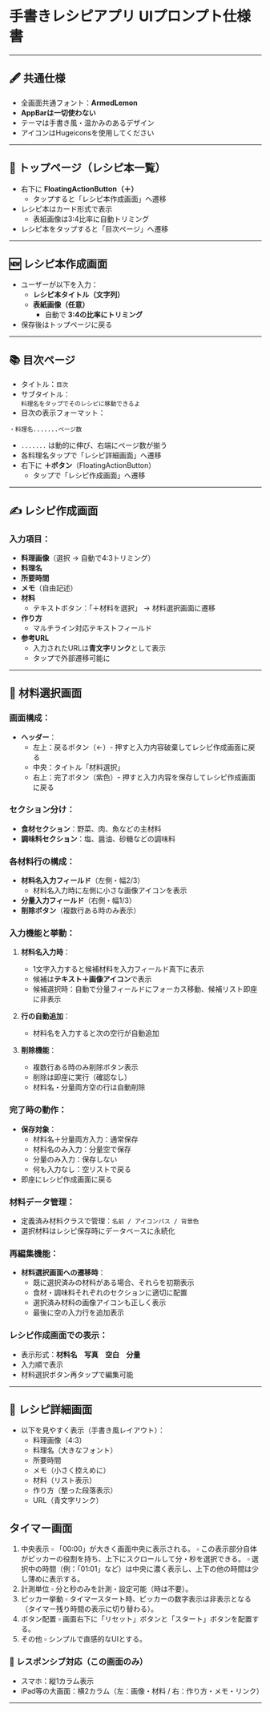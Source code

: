 
# 手書きレシピアプリ UIプロンプト仕様書

---

## 🖋 共通仕様

- 全画面共通フォント：**ArmedLemon**
- **AppBarは一切使わない**
- テーマは手書き風・温かみのあるデザイン
- アイコンはHugeiconsを使用してください

---

## 📕 トップページ（レシピ本一覧）

- 右下に **FloatingActionButton（＋）**
  - タップすると「レシピ本作成画面」へ遷移
- レシピ本はカード形式で表示
  - 表紙画像は3:4比率に自動トリミング
- レシピ本をタップすると「目次ページ」へ遷移

---

## 🆕 レシピ本作成画面

- ユーザーが以下を入力：
  - **レシピ本タイトル（文字列）**
  - **表紙画像（任意）**
    - 自動で **3:4の比率にトリミング**
- 保存後はトップページに戻る

---

## 📚 目次ページ

- タイトル：`目次`
- サブタイトル：  
  `料理名をタップでそのレシピに移動できるよ`
- 目次の表示フォーマット：

```
・料理名.......ページ数
```

- `.......` は動的に伸び、右端にページ数が揃う
- 各料理名タップで「レシピ詳細画面」へ遷移
- 右下に **＋ボタン**（FloatingActionButton）
  - タップで「レシピ作成画面」へ遷移

---

## ✍️ レシピ作成画面

### 入力項目：
- **料理画像**（選択 → 自動で4:3トリミング）
- **料理名**
- **所要時間**
- **メモ**（自由記述）
- **材料**
  - テキストボタン：「＋材料を選択」 → 材料選択画面に遷移
- **作り方**
  - マルチライン対応テキストフィールド
- **参考URL**
  - 入力されたURLは**青文字リンク**として表示
  - タップで外部遷移可能に

---

## 🥕 材料選択画面

### 画面構成：
- **ヘッダー**：
  - 左上：戻るボタン（←）- 押すと入力内容破棄してレシピ作成画面に戻る
  - 中央：タイトル「材料選択」
  - 右上：完了ボタン（紫色）- 押すと入力内容を保存してレシピ作成画面に戻る

### セクション分け：
- **食材セクション**：野菜、肉、魚などの主材料
- **調味料セクション**：塩、醤油、砂糖などの調味料

### 各材料行の構成：
- **材料名入力フィールド**（左側・幅2/3）
  - 材料名入力時に左側に小さな画像アイコンを表示
- **分量入力フィールド**（右側・幅1/3）
- **削除ボタン**（複数行ある時のみ表示）

### 入力機能と挙動：
1. **材料名入力時**：
   - 1文字入力すると候補材料を入力フィールド真下に表示
   - 候補は**テキスト＋画像アイコン**で表示
   - 候補選択時：自動で分量フィールドにフォーカス移動、候補リスト即座に非表示

2. **行の自動追加**：
   - 材料名を入力すると次の空行が自動追加

3. **削除機能**：
   - 複数行ある時のみ削除ボタン表示
   - 削除は即座に実行（確認なし）
   - 材料名・分量両方空の行は自動削除

### 完了時の動作：
- **保存対象**：
  - 材料名＋分量両方入力：通常保存
  - 材料名のみ入力：分量空で保存
  - 分量のみ入力：保存しない
  - 何も入力なし：空リストで戻る
- 即座にレシピ作成画面に戻る

### 材料データ管理：
- 定義済み材料クラスで管理：`名前 / アイコンパス / 背景色`
- 選択材料はレシピ保存時にデータベースに永続化

### 再編集機能：
- **材料選択画面への遷移時**：
  - 既に選択済みの材料がある場合、それらを初期表示
  - 食材・調味料それぞれのセクションに適切に配置
  - 選択済み材料の画像アイコンも正しく表示
  - 最後に空の入力行を追加表示

### レシピ作成画面での表示：
- 表示形式：**材料名　写真　空白　分量**
- 入力順で表示
- 材料選択ボタン再タップで編集可能

---

## 🍳 レシピ詳細画面

- 以下を見やすく表示（手書き風レイアウト）：
  - 料理画像（4:3）
  - 料理名（大きなフォント）
  - 所要時間
  - メモ（小さく控えめに）
  - 材料（リスト表示）
  - 作り方（整った段落表示）
  - URL（青文字リンク）

## タイマー画面
 1. 中央表示
 ▫ 「00:00」が大きく画面中央に表示される。
 ▫ この表示部分自体がピッカーの役割を持ち、上下にスクロールして分・秒を選択できる。
 ▫ 選択中の時間（例：「01:01」など）は中央に濃く表示し、上下の他の時間は少し薄めに表示する。
 2. 計測単位
 ▫ 分と秒のみを計測・設定可能（時は不要）。
 3. ピッカー挙動
 ▫ タイマースタート時、ピッカーの数字表示は非表示となる（タイマー残り時間の表示に切り替わる）。
 4. ボタン配置
 ▫ 画面右下に「リセット」ボタンと「スタート」ボタンを配置する。
 5. その他
 ▫ シンプルで直感的なUIとする。

### 📱 レスポンシブ対応（この画面のみ）
- スマホ：縦1カラム表示
- iPad等の大画面：横2カラム（左：画像・材料 / 右：作り方・メモ・リンク）

---

